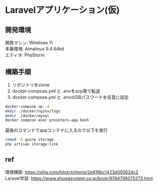 # Laravelアプリケーション(仮)
## 開発環境
開発マシン: Windows 11  
本番環境: Almalinux 9.4 64bit  
エディタ: PhpStorm
## 構築手順
1. リポジトリをclone
2. docker-compose.yml と .envをscp等で転送
3. docker-compose.yml と .envのDBパスワードを任意に設定

```bash
docker-compose up -d
mkdir ./docker/nginx/logs
mkdir ./docker/mysql
docker compose exec preintern-app bash
```
最後のコマンドでappコンテナに入るので以下を実行
```bash
chmod -R guo+w storage
php artisan storage:link
```

## ref
環境構築: https://qiita.com/hitotch/items/2e816bc1423d00562dc2  
Laravel学習: https://www.shuwasystem.co.jp/book/9784798075273.html  
